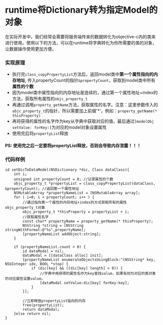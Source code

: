 # runtime将Dictionary转为指定Model的对象
在实际开发中，我们经常会需要将服务端传来的数据转化为objective-c内的类来进行使用。使用以下的方法，可以在runtime将字典转化为你所需要的类的对象，让数据操作使用更加方便。

### 实现原理
* 执行完`class_copyPropertyList`方法后，返回model类中**第一个属性指向的内存地址**, 传入propertyCount的指针`&propertyCount`，获取到model类中所有**属性的个数**
* 因为model类中属性指向的内存地址是连续的，通过第一个属性地址+index的方法，获取所有属性的`objc_property_t`
* 再通过调用`property_getName`方法，获取属性的名字。注意：这里参数传入的`objc_property_t`的指针，所以需要加上前缀'*'，例如：`property_getName(* thisProperty)` 
* 再将获得的属性的名字作为key从字典中获取对应的值，最后通过`[modelObj setValue: forKey:]`为对应的model对象设置属性
* 使用完后将`propertyList`释放

#### PS: 使用完之后一定要将propertyList释放，否则会导致内存泄露！！！

### 代码样例
```objetive-c
id setDicToDataModel(NSDictionary *dic, Class dataClass){
    int i;
    unsigned int propertyCount = 0; //记录属性的个数
    objc_property_t *propertyList = class_copyPropertyList(dataClass, &propertyCount); //返回第一个属性地址
    NSMutableArray *propertyNameList = [NSMutableArray array];
    for ( i=0; i < propertyCount; i++ ) {
        //通过指向第一个属性的内存地址+index的方式获取所有的属性objc_property_t对象
        objc_property_t *thisProperty = propertyList + i;
        //获取属性名字
        const char* propertyName = property_getName(* thisProperty);
        NSString *string = [NSString stringWithFormat:@"%s",propertyName];
        [propertyNameList addObject:string];
    }
    
    if (propertyNameList.count > 0) {
        id dataModal = nil;
        dataModal = [[dataClass alloc] init];
        [propertyNameList enumerateObjectsUsingBlock:^(NSString* key, NSUInteger idx, BOOL *stop) {
            if (dic[key] && ([dic[key] length] > 0)) {
                //字典中用获得的属性名作为key查找value，如果有则为对应的类对象的对应属性设置value。
                [dataModal setValue:dic[key] forKey:key];
            }
        }];

        //立即释放propertyList指向的内存
        free(propertyList);
        return dataModal;
    }else return nil;
}
```
